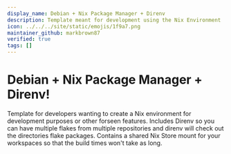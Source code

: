 ```yaml
---
display_name: Debian + Nix Package Manager + Direnv
description: Template meant for development using the Nix Environment
icon: ../../../site/static/emojis/1f9a7.png
maintainer_github: markbrown87
verified: true
tags: []
---
```


# Debian + Nix Package Manager + Direnv!

Template for developers wanting to create a Nix environment for development purposes or other forseen features. Includes Direnv so you can have multiple flakes from multiple repositories and direnv will check out the directories flake packages. Contains a shared Nix Store mount for your workspaces so that the build times won't take as long.
